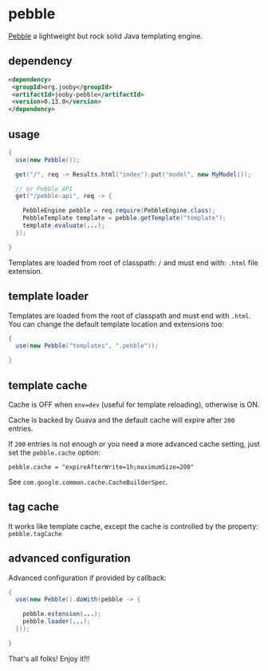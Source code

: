 # pebble

<a href="http://www.mitchellbosecke.com/pebble">Pebble</a> a lightweight but rock solid Java templating engine.

## dependency

```xml
<dependency>
 <groupId>org.jooby</groupId>
 <artifactId>jooby-pebble</artifactId>
 <version>0.13.0</version>
</dependency>
```

## usage

```java
{
  use(new Pebble());

  get("/", req -> Results.html("index").put("model", new MyModel());

  // or Pebble API
  get("/pebble-api", req -> {

    PebbleEngine pebble = req.require(PebbleEngine.class);
    PebbleTemplate template = pebble.getTemplate("template");
    template.evaluate(...);
  });

}
```

Templates are loaded from root of classpath: ```/``` and must end with: ```.html``` file extension.

## template loader

Templates are loaded from the root of classpath and must end with ```.html```. You can change the default template location and extensions too:

```java
{
  use(new Pebble("templates", ".pebble"));

}
```

## template cache

Cache is OFF when ```env=dev``` (useful for template reloading), otherwise is ON.

Cache is backed by Guava and the default cache will expire after ```200``` entries.

If ```200``` entries is not enough or you need a more advanced cache setting, just set the ```pebble.cache``` option:

```
pebble.cache = "expireAfterWrite=1h;maximumSize=200"
```

See ```com.google.common.cache.CacheBuilderSpec```.

## tag cache

It works like template cache, except the cache is controlled by the property: ```pebble.tagCache```

## advanced configuration

Advanced configuration if provided by callback:

```java
{
  use(new Pebble().doWith(pebble -> {

    pebble.extension(...);
    pebble.loader(...);
  }));

}
```

That's all folks! Enjoy it!!!
